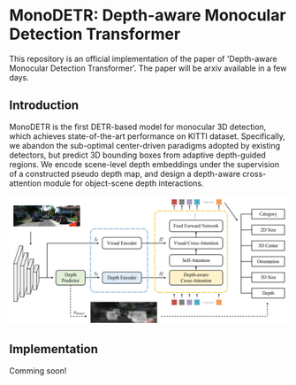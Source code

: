 # MonoDETR: Depth-aware Monocular Detection Transformer
This repository is an official implementation of the paper of 'Depth-aware Monocular Detection Transformer'. The paper will be arxiv available in a few days.

## Introduction
MonoDETR is the first DETR-based model for monocular 3D detection, which achieves state-of-the-art performance on KITTI dataset.  Specifically, we abandon the sub-optimal center-driven paradigms adopted by existing detectors, but predict 3D bounding boxes from adaptive depth-guided regions. We encode scene-level depth embeddings under the supervision of a constructed pseudo depth map, and design a depth-aware cross-attention module for object-scene depth interactions.
<div align="center">
  <img src="pipeline.jpg"/>
</div>

## Implementation
Comming soon!
